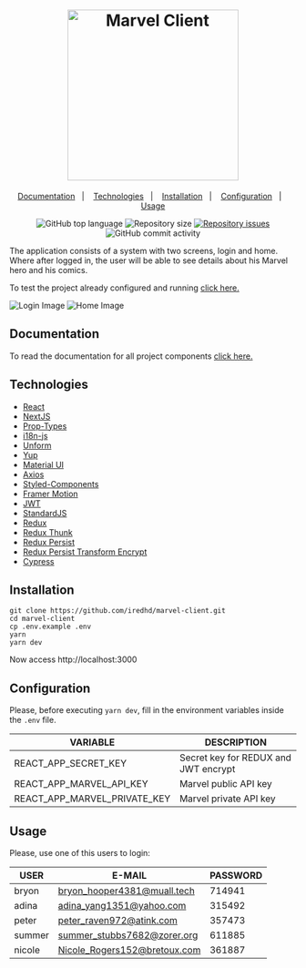 <h1 align="center">
  <a href="http://marvel-client.iredhd.dev">
    <img alt="Marvel Client" src="https://res.cloudinary.com/iredhd/image/upload/v1594049613/marvel-client/logo.png" width=300 />
  </a>
</h1>

<p align="center">
  <a href="#documentation">Documentation</a>&nbsp;&nbsp;&nbsp;|&nbsp;&nbsp;&nbsp;
  <a href="#technologies">Technologies</a>&nbsp;&nbsp;&nbsp;|&nbsp;&nbsp;&nbsp;
  <a href="#installation">Installation</a>&nbsp;&nbsp;&nbsp;|&nbsp;&nbsp;&nbsp;
  <a href="#configuration">Configuration</a>&nbsp;&nbsp;&nbsp;|&nbsp;&nbsp;&nbsp;
  <a href="#usage">Usage</a>
</p>

<p align="center">
  <img alt="GitHub top language" src="https://img.shields.io/github/languages/top/iredhd/marvel-client.svg">

  <img alt="Repository size" src="https://img.shields.io/github/repo-size/iredhd/marvel-client.svg">

  <a href="https://github.com/iredhd/marvel-client/issues">
    <img alt="Repository issues" src="https://img.shields.io/github/issues/iredhd/marvel-client.svg">
  </a>
  
  <img alt="GitHub commit activity" src="https://img.shields.io/github/commit-activity/y/iredhd/marvel-client.svg">
</p>

The application consists of a system with two screens, login and home. Where after logged in, the user will be able to see details about his Marvel hero and his comics.

To test the project already configured and running [click here.](http://marvel-client.iredhd.dev)

<img alt="Login Image" src="https://res.cloudinary.com/iredhd/image/upload/v1593406252/marvel-client/login.png"/>

<img alt="Home Image" src="https://res.cloudinary.com/iredhd/image/upload/v1593406191/marvel-client/home.png"/>

## Documentation
To read the documentation for all project components [click here.](http://marvel-client.iredhd.dev/docs/index.html)

## Technologies
- [React](https://github.com/facebook/react)
- [NextJS](https://github.com/vercel/next.js)
- [Prop-Types](https://github.com/facebook/prop-types)
- [i18n-js](https://github.com/fnando/i18n-js)
- [Unform](https://github.com/Rocketseat/unform)
- [Yup](https://github.com/jquense/yup)
- [Material UI](https://github.com/mui-org/material-ui)
- [Axios](https://github.com/axios/axios)
- [Styled-Components](https://github.com/styled-components/styled-components)
- [Framer Motion](https://github.com/framer/motion)
- [JWT](https://github.com/auth0/node-jsonwebtoken)
- [StandardJS](https://github.com/standard/standard)
- [Redux](https://github.com/reduxjs/redux)
- [Redux Thunk](https://github.com/reduxjs/redux-thunk)
- [Redux Persist](https://github.com/rt2zz/redux-persist)
- [Redux Persist Transform Encrypt](https://github.com/maxdeviant/redux-persist-transform-encrypt)
- [Cypress](https://github.com/cypress-io/cypress)

## Installation
```
git clone https://github.com/iredhd/marvel-client.git
cd marvel-client
cp .env.example .env
yarn
yarn dev
```
Now access http://localhost:3000

## Configuration
Please, before executing `yarn dev`, fill in the environment variables inside the `.env` file.

| VARIABLE  |  DESCRIPTION  |
| ------------------- | ------------------- |
| REACT_APP_SECRET_KEY |  Secret key for REDUX and JWT encrypt |
| REACT_APP_MARVEL_API_KEY |  Marvel public API key |
| REACT_APP_MARVEL_PRIVATE_KEY |  Marvel private API key |

## Usage
Please, use one of this users to login:

|  USER  |               E-MAIL             | PASSWORD |
| ------ | -------------------------------- | -------- |
|  bryon |   bryon_hooper4381@muall.tech    |  714941  |
|  adina |    adina_yang1351@yahoo.com      |  315492  |
|  peter |    peter_raven972@atink.com      |  357473  |
| summer |  summer_stubbs7682@zorer.org     |  611885  |
| nicole |  Nicole_Rogers152@bretoux.com    |  361887  |
